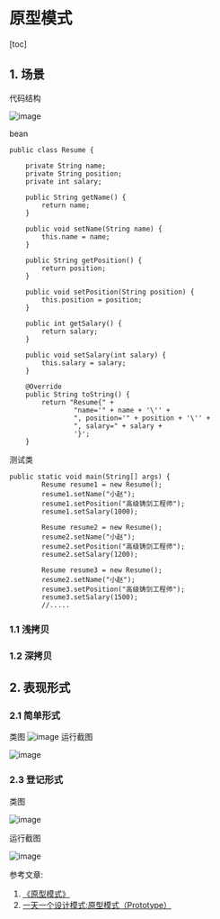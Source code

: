 # 原型模式
[toc]
## 1. 场景
代码结构

![image](A194D275AA484C5382B03D8B1A8C8E01)

bean



```
public class Resume {

    private String name;
    private String position;
    private int salary;

    public String getName() {
        return name;
    }

    public void setName(String name) {
        this.name = name;
    }

    public String getPosition() {
        return position;
    }

    public void setPosition(String position) {
        this.position = position;
    }

    public int getSalary() {
        return salary;
    }

    public void setSalary(int salary) {
        this.salary = salary;
    }

    @Override
    public String toString() {
        return "Resume{" +
                "name='" + name + '\'' +
                ", position='" + position + '\'' +
                ", salary=" + salary +
                '}';
    }
```




测试类
```
public static void main(String[] args) {
        Resume resume1 = new Resume();
        resume1.setName("小赵");
        resume1.setPosition("高级铸剑工程师");
        resume1.setSalary(1000);

        Resume resume2 = new Resume();
        resume2.setName("小赵");
        resume2.setPosition("高级铸剑工程师");
        resume2.setSalary(1200);

        Resume resume3 = new Resume();
        resume2.setName("小赵");
        resume3.setPosition("高级铸剑工程师");
        resume3.setSalary(1500);
        //.....
```

### 1.1 浅拷贝
### 1.2 深拷贝
## 2. 表现形式
### 2.1 简单形式
类图
![image](5C2227C5653A4DEDA621806F1A15BC20)
运行截图

![image](0C73FC2827474E4E945F79258A5B6CC4)

### 2.3 登记形式
类图

![image](284A3FFAF448439490F9A0DB69171082)

运行截图

![image](9535848B7DF64D31A9BF2F0A6C7C2FDF)

参考文章:



1. [《原型模式》](https://www.cnblogs.com/fengyumeng/p/10646487.html)
2. [一天一个设计模式:原型模式（Prototype）](https://www.toutiao.com/a6682901223282049540/)